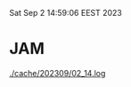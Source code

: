 Sat Sep  2 14:59:06 EEST 2023
# JAM
<a href='./cache/202309/02_14.log'>./cache/202309/02_14.log</a>
